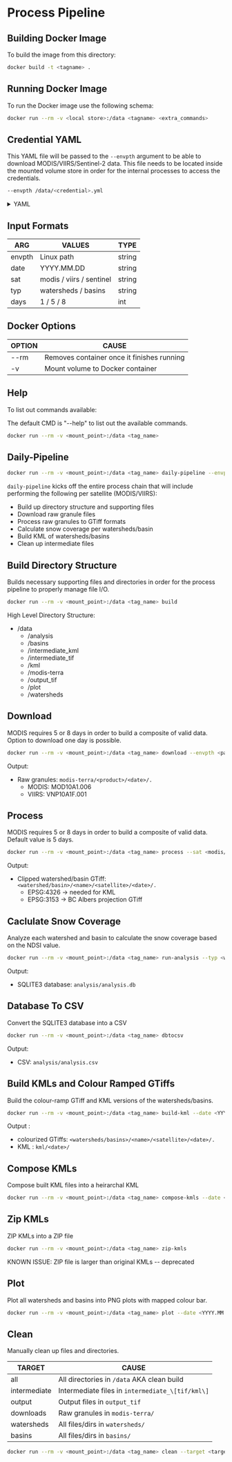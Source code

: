 # Process Pipeline

## Building Docker Image

To build the image from this directory:

```bash
docker build -t <tagname> .
```

## Running Docker Image

To run the Docker image use the following schema:

```bash
docker run --rm -v <local store>:/data <tagname> <extra_commands>
```

## Credential YAML

This YAML file will be passed to the ``--envpth`` argument to be able to download MODIS/VIIRS/Sentinel-2 data. This file needs to be located inside the mounted volume store in order for the internal processes to access the credentials. 

```bash
--envpth /data/<credential>.yml
```

<details>
<summary>YAML</summary>

```yaml
# register at https://urs.earthdata.nasa.gov/home
EARTHDATA_USER: username_without_quotes
EARTHDATA_PASS: password_without_quotes

# register at https://scihub.copernicus.eu/dhus/#/self-registration 
SENTINELSAT_USER: username_without_quotes
SENTINELSAT_PASS: password_without_quotes
```

</details>

## Input Formats

| ARG | VALUES | TYPE |
|---|---|---|
| envpth | Linux path | string |
| date | YYYY.MM.DD | string |
| sat  | modis / viirs / sentinel | string |
| typ | watersheds / basins | string |
| days | 1 / 5 / 8 | int |

## Docker Options

| OPTION | CAUSE | 
|---|---|
| --rm | Removes container once it finishes running |
| -v | Mount volume to Docker container |

## Help

To list out commands available:

The default CMD is "--help" to list out the available commands. 

```bash
docker run --rm -v <mount_point>:/data <tag_name>
```

## Daily-Pipeline

```bash
docker run --rm -v <mount_point>:/data <tag_name> daily-pipeline --envpth <path/to/creds.yml> --date <target_date: YYYY.MM.DD>
```

``daily-pipeline`` kicks off the entire process chain that will include performing the following per satellite (MODIS/VIIRS):

- Build up directory structure and supporting files
- Download raw granule files
- Process raw granules to GTiff formats
- Calculate snow coverage per watersheds/basin
- Build KML of watersheds/basins
- Clean up intermediate files

## Build Directory Structure

Builds necessary supporting files and directories in order for the process pipeline to properly manage file I/O. 

```bash
docker run --rm -v <mount_point>:/data <tag_name> build
```

High Level Directory Structure:
- /data
    - /analysis
    - /basins
    - /intermediate_kml
    - /intermediate_tif
    - /kml
    - /modis-terra
    - /output_tif
    - /plot
    - /watersheds

## Download

MODIS requires 5 or 8 days in order to build a composite of valid data. Option to download one day is possible.

```bash
docker run --rm -v <mount_point>:/data <tag_name> download --envpth <path/to/creds> --sat <modis/viirs> --date <YYYY.MM.DD> --days <1/5/8>
```

Output:
- Raw granules: ``modis-terra/<product>/<date>/.``
    - MODIS: MOD10A1.006
    - VIIRS: VNP10A1F.001

## Process

MODIS requires 5 or 8 days in order to build a composite of valid data. Default value is 5 days. 

```bash
docker run --rm -v <mount_point>:/data <tag_name> process --sat <modis/viirs> --date <YYYY.MM.DD> --days <1/5/8>
```

Output:
- Clipped watershed/basin GTiff: ``<watershed/basin>/<name>/<satellite>/<date>/.``
    - EPSG:4326 -> needed for KML
    - EPSG:3153 -> BC Albers projection GTiff


## Caclulate Snow Coverage

Analyze each watershed and basin to calculate the snow coverage based on the NDSI value. 

```bash
docker run --rm -v <mount_point>:/data <tag_name> run-analysis --typ <watersheds/basins> -sat <modis/viirs> --date <YYYY.MM.DD>
```

Output:
- SQLITE3 database: ``analysis/analysis.db``

## Database To CSV

Convert the SQLITE3 database into a CSV

```bash
docker run --rm -v <mount_point>:/data <tag_name> dbtocsv
```

Output: 
- CSV: ``analysis/analysis.csv``

## Build KMLs and Colour Ramped GTiffs

Build the colour-ramp GTiff and KML versions of the watersheds/basins.

```bash
docker run --rm -v <mount_point>:/data <tag_name> build-kml --date <YYYY.MM.DD> --typ <watersheds/basins> --sat <modis/viirs>
```

Output : 
- colourized GTiffs: ``<watersheds/basins>/<name>/<satellite>/<date>/.``
- KML : ``kml/<date>/``

## Compose KMLs

Compose built KML files into a heirarchal KML

```bash
docker run --rm -v <mount_point>:/data <tag_name> compose-kmls --date <YYYY.MM.DD> --sat <modis/viirs>
```

## Zip KMLs

ZIP KMLs into a ZIP file

```bash
docker run --rm -v <mount_point>:/data <tag_name> zip-kmls
```

KNOWN ISSUE: ZIP file is larger than original KMLs -- deprecated

## Plot

Plot all watersheds and basins into PNG plots with mapped colour bar.

```bash
docker run --rm -v <mount_point>:/data <tag_name> plot --date <YYYY.MM.DD> --sat <modis/viirs>
```

## Clean

Manually clean up files and directories.

| TARGET | CAUSE |
|---|---|
| all | All directories in ``/data`` AKA clean build |
| intermediate | Intermediate files in ``intermediate_\[tif/kml\]`` |
| output | Output files in ``output_tif`` |
| downloads | Raw granules in ``modis-terra/`` |
| watersheds | All files/dirs in ``watersheds/`` | 
| basins | All files/dirs in ``basins/`` |

```bash
docker run --rm -v <mount_point>:/data <tag_name> clean --target <target>
```